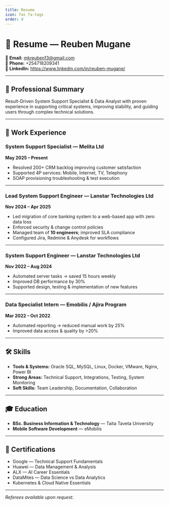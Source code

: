 ```yaml
---
title: Resume
icon: fas fa-tags
order: 9
---
```



# 📌 Resume — Reuben Mugane

📧 **Email:** mkreuben13@gmail.com  
📱 **Phone:** +254718209341  
🔗 **LinkedIn:** https://www.linkedin.com/in/reuben-mugane/

---

## 🎯 Professional Summary
Result-Driven System Support Specialist & Data Analyst with proven experience in supporting critical systems, improving stability, and guiding users through complex technical solutions.

---

## 💼 Work Experience



### **System Support Specialist — Melita Ltd**  
**May 2025 – Present**
- Resolved 200+ CRM backlog improving customer satisfaction
- Supported 4P services: Mobile, Internet, TV, Telephony
- SOAP provisioning troubleshooting & test execution

---

### **Lead System Support Engineer — Lanstar Technologies Ltd**  
**Nov 2024 – Apr 2025**
- Led migration of core banking system to a web-based app with zero data loss
- Enforced security & change control policies
- Managed team of **10 engineers**; improved SLA compliance  
- Configured Jira, Redmine & Anydesk for workflows

---

### **System Support Engineer — Lanstar Technologies Ltd**  
**Nov 2022 – Aug 2024**
- Automated server tasks → saved 15 hours weekly
- Improved DB performance by 30%
- Supported design, testing & implementation of new features

---

### **Data Specialist Intern — Emobilis / Ajira Program**  
**Mar 2022 – Oct 2022**
- Automated reporting → reduced manual work by 25%
- Improved data access & quality by >20%

---

## 🛠 Skills
- **Tools & Systems:** Oracle SQL, MySQL, Linux, Docker, VMware, Nginx, Power BI  
- **Strong Areas:** Technical Support, Integrations, Testing, System Monitoring  
- **Soft Skills:** Team Leadership, Documentation, Collaboration

---

## 🎓 Education
- **BSc. Business Information & Technology** — Taita Taveta University  
- **Mobile Software Development** — eMobilis

---

## 🏅 Certifications
- Google — Technical Support Fundamentals  
- Huawei — Data Management & Analysis  
- ALX — AI Career Essentials  
- DataMites — Data Science vs Data Analytics  
- Kubernetes & Cloud Native Essentials

---

*Referees available upon request.*
